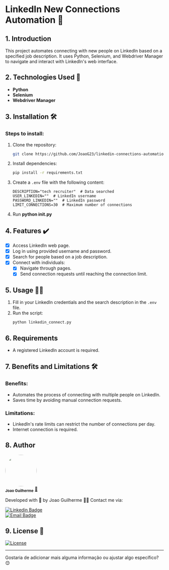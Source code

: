 # LinkedIn New Connections Automation 🤝

## 1. Introduction  

This project automates connecting with new people on LinkedIn based on a specified job description. It uses Python, Selenium, and Webdriver Manager to navigate and interact with LinkedIn's web interface.

## 2. Technologies Used 📲  

- **Python**  
- **Selenium**  
- **Webdriver Manager**  

## 3. Installation 🛠️  

### Steps to install:  

1. Clone the repository:  
   ```bash  
   git clone https://github.com/JoaoG23/linkedin-connections-automation.git  
   ```  
2. Install dependencies:  
   ```bash  
   pip install -r requirements.txt  
   ```  
3. Create a `.env` file with the following content:  
   ```env  
   DESCRIPTION="tech recruiter"  # Data searched  
   USER_LINKEDIN=""  # LinkedIn username  
   PASSWORD_LINKEDIN=""  # LinkedIn password  
   LIMIT_CONNECTIONS=30  # Maximum number of connections  
   ```  
4. Run **python __init__.py**

## 4. Features ✔️  

- [x] Access LinkedIn web page.
- [x] Log in using provided username and password.
- [x] Search for people based on a job description.
- [x] Connect with individuals:
    - [x] Navigate through pages.
    - [x] Send connection requests until reaching the connection limit.

## 5. Usage 👨‍💻  

1. Fill in your LinkedIn credentials and the search description in the `.env` file.  
2. Run the script:  
   ```bash  
   python linkedin_connect.py  
   ```  

## 6. Requirements  

- A registered LinkedIn account is required.

## 7. Benefits and Limitations 🛠️  

### Benefits:  
- Automates the process of connecting with multiple people on LinkedIn.
- Saves time by avoiding manual connection requests.

### Limitations:  
- LinkedIn's rate limits can restrict the number of connections per day.
- Internet connection is required.

## 8. Author  

 <img style="border-radius:50%;" src="https://avatars.githubusercontent.com/u/80895578?v=4" width="100px;" alt=""/>  
 <br />  
 <sub><b>Joao Guilherme</b></sub></a> <a href="https://github.com/JoaoG23/">🚀</a>  

Developed with 🤖 by Joao Guilherme 👋🏽 Contact me via:  

[![Linkedin Badge](https://shields.io/badge/-Joao%20Guilherme-blue?style=flat-square&logo=Linkedin&logoColor=white&link=https://www.linkedin.com/in/joaog123/)](https://www.linkedin.com/in/joaog123/)  
[![Email Badge](https://shields.io/badge/-joaoguilherme94@live.com-c80?style=flat-square&logo=Microsoft&logoColor=white&link=mailto:joaoguilherme94@live.com)](mailto:joaoguilherme94@live.com)  

## 9. License 📄  

[![License](https://shields.io/github/license/Ileriayo/markdown-badges?style=for-the-badge)](./LICENSE)  

---

Gostaria de adicionar mais alguma informação ou ajustar algo específico? 😊